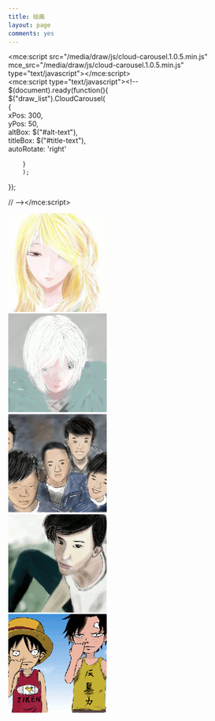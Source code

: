 ```yaml
---
title: 绘画
layout: page
comments: yes
---
```

<mce:script src="/media/draw/js/cloud-carousel.1.0.5.min.js" mce_src="/media/draw/js/cloud-carousel.1.0.5.min.js" type="text/javascript"></mce:script>  
<mce:script type="text/javascript"><!--  
$(document).ready(function(){  
        $("draw_list").CloudCarousel(        
        {             
                xPos: 300,  
                yPos: 50,  
                altBox: $("#alt-text"),  
                titleBox: $("#title-text"),  
                autoRotate: 'right'  

        }  
        );  
});  

// --></mce:script>  
<div class="draw_list"><a href="/media/draw/2014-02-06"><img src="/media/draw/image/small/2014-02-06_small.gif"></a></div>
<div class="draw_list"><a href="/media/draw/2014-02-06-01"><img src="/media/draw/image/small/2014-02-06-01_small.gif"></a></div>
<div class="draw_list"><a href="/media/draw/2014-02-03-02"><img src="/media/draw/image/small/2014-02-03-02_small.gif"></a></div>
<div class="draw_list"><a href="/media/draw/2014-02-03"><img src="/media/draw/image/small/2014-02-03_small.gif"></a></div>
<div class="draw_list"><a href="/media/draw/2014-01-21"><img src="/media/draw/image/small/2014-01-21_small.gif"></a></div>
